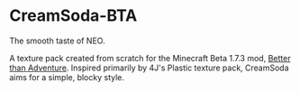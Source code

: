 # CreamSoda-BTA
 The smooth taste of NEO.

A texture pack created from scratch for the Minecraft Beta 1.7.3 mod, [Better than Adventure](https://www.betterthanadventure.net/). Inspired primarily by 4J's Plastic texture pack, CreamSoda aims for a simple, blocky style.